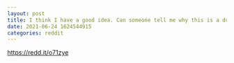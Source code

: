 ```yaml
--- 
layout: post 
title: I think I have a good idea. Can someone tell me why this is a dumb idea? 
date: 2021-06-24 1624544915 
categories: reddit 
--- 
```

https://redd.it/o71zye
